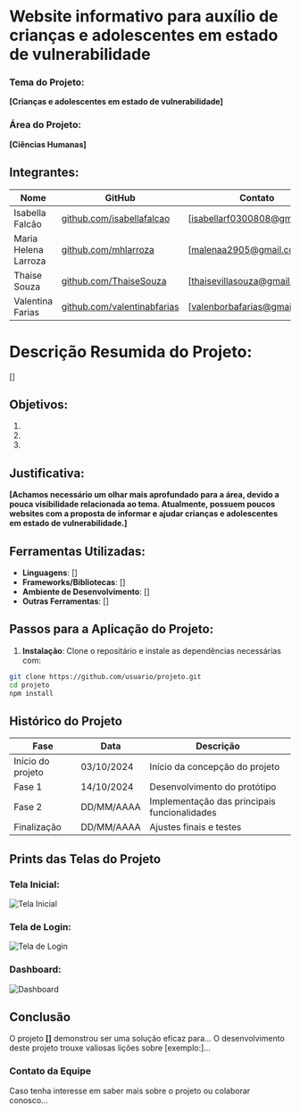 # Website informativo para auxílio de crianças e adolescentes em estado de vulnerabilidade

### Tema do Projeto:
**[Crianças e adolescentes em estado de vulnerabilidade]**

### Área do Projeto:
**[Ciências Humanas]**

## Integrantes:

| Nome                 | GitHub                                                            | Contato                     |
|----------------------|-------------------------------------------------------------------|-----------------------------|
| Isabella Falcão      |[github.com/isabellafalcao](https://github.com/isabellafalcao)     |[isabellarf0300808@gmail.com]|
| Maria Helena Larroza |[github.com/mhlarroza](https://github.com/mhlarroza)               |[malenaa2905@gmail.com]      |
| Thaise Souza         |[github.com/ThaiseSouza](https://github.com/ThaiseSouza)           |[thaisevillasouza@gmail.com] |
| Valentina Farias     |[github.com/valentinabfarias](https://github.com/valentinabfarias) |[valenborbafarias@gmail.com] s|

# Descrição Resumida do Projeto:
[]

## Objetivos:
1.
2.
3.

## Justificativa:
**[Achamos necessário um olhar mais aprofundado para a área, devido a pouca visibilidade relacionada ao tema. Atualmente, possuem poucos websites com a proposta de informar e ajudar crianças e adolescentes em estado de vulnerabilidade.]**

## Ferramentas Utilizadas:

- **Linguagens**: []
- **Frameworks/Bibliotecas**: []
- **Ambiente de Desenvolvimento**: []
- **Outras Ferramentas**: []

## Passos para a Aplicação do Projeto:
1. **Instalação**: Clone o repositário e instale as dependências necessárias com:
```bash
git clone https://github.com/usuario/projeto.git
cd projeto
npm install
```

## Histórico do Projeto

| Fase               | Data       |  Descrição                                   |
|--------------------|------------|----------------------------------------------|
| Início do projeto  | 03/10/2024 | Início da concepção do projeto               |
| Fase 1             | 14/10/2024 | Desenvolvimento do protótipo                 |
| Fase 2             | DD/MM/AAAA | Implementação das principais funcionalidades |
| Finalização        | DD/MM/AAAA | Ajustes finais e testes                      |

## Prints das Telas do Projeto

### Tela Inicial:
![Tela Inicial]()

### Tela de Login:
![Tela de Login]()

### Dashboard:
![Dashboard]()

## Conclusão

O projeto **[]** demonstrou ser uma solução eficaz para...
O desenvolvimento deste projeto trouxe valiosas lições sobre [exemplo:]...

### Contato da Equipe

Caso tenha interesse em saber mais sobre o projeto ou colaborar conosco...